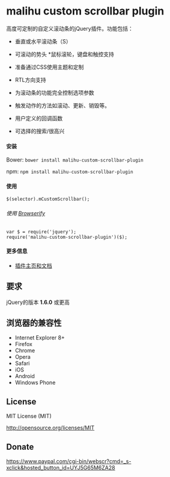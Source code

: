 malihu custom scrollbar plugin
================================

高度可定制的自定义滚动条的jQuery插件。功能包括：

* 垂直或水平滚动条（S）
* 可滚动的势头
*鼠标滚轮，键盘和触控支持
* 准备通过CSS使用主题和定制
* RTL方向支持
* 为滚动条的功能完全控制选项参数

* 触发动作的方法如滚动、更新、销毁等。
* 用户定义的回调函数
* 可选择的搜索/很高兴

#### 安装

Bower: `bower install malihu-custom-scrollbar-plugin` 

npm: `npm install malihu-custom-scrollbar-plugin` 

#### 使用

`$(selector).mCustomScrollbar();` 

###### 使用 [Browserify](http://browserify.org/)

    var $ = require('jquery');
    require('malihu-custom-scrollbar-plugin')($);


#### 更多信息

* [插件主页和文档](http://manos.malihu.gr/jquery-custom-content-scroller) 

要求
-------------------------

jQuery的版本 **1.6.0** 或更高

浏览器的兼容性
-------------------------

* Internet Explorer 8+ 
* Firefox 
* Chrome 
* Opera 
* Safari  
* iOS 
* Android 
* Windows Phone

License 
-------------------------

MIT License (MIT)

http://opensource.org/licenses/MIT

Donate 
-------------------------

https://www.paypal.com/cgi-bin/webscr?cmd=_s-xclick&hosted_button_id=UYJ5G65M6ZA28

